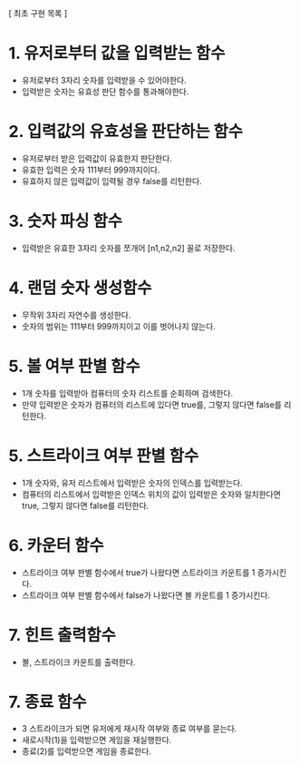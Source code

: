 [ 최초 구현 목록 ]

# 1. 유저로부터 값을 입력받는 함수
- 유저로부터 3자리 숫자를 입력받을 수 있어야한다.
- 입력받은 숫자는 유효성 판단 함수를 통과해야한다.

# 2. 입력값의 유효성을 판단하는 함수
- 유저로부터 받은 입력값이 유효한지 판단한다.
- 유효한 입력은 숫자 111부터 999까지이다.
- 유효하지 않은 입력값이 입력될 경우 false를 리턴한다.

# 3. 숫자 파싱 함수
- 입력받은 유효한 3자리 숫자를 쪼개어 [n1,n2,n2] 꼴로 저장한다.

# 4. 랜덤 숫자 생성함수
- 무작위 3자리 자연수를 생성한다.
- 숫자의 범위는 111부터 999까지이고 이를 벗어나지 않는다.

# 5. 볼 여부 판별 함수
- 1개 숫자를 입력받아 컴퓨터의 숫자 리스트를 순회하며 검색한다.
- 만약 입력받은 숫자가 컴퓨터의 리스트에 있다면 true를, 그렇지 않다면 false를 리턴한다.

# 5. 스트라이크 여부 판별 함수
- 1개 숫자와, 유저 리스트에서 입력받은 숫자의 인덱스를 입력받는다.
- 컴퓨터의 리스트에서 입력받은 인덱스 위치의 값이 입력받은 숫자와 일치한다면 true, 그렇지 않다면
false를 리턴한다.

# 6. 카운터 함수
- 스트라이크 여부 판별 함수에서 true가 나왔다면 스트라이크 카운트를 1 증가시킨다.
- 스트라이크 여부 판별 함수에서 false가 나왔다면 볼 카운트를 1 증가시킨다.

# 7. 힌트 출력함수
- 볼, 스트라이크 카운트를 출력한다.

# 7. 종료 함수
- 3 스트라이크가 되면 유저에게 재시작 여부와 종료 여부를 묻는다.
- 새로시작(1)을 입력받으면 게임을 재실행한다.
- 종료(2)를 입력받으면 게임을 종료한다.